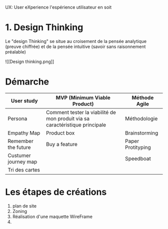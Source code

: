 UX: User eXperience
	l'espérience utilisateur en soit
# 1. Design Thinking

Le "design Thinking" se situe au croisement de la pensée analytique (preuve chiffrée) et de la pensée intuitive (savoir sans raisonnement préalable)

![[Design thinking.png]]

# Démarche



| User study           | MVP (Minimum Viable Product)                                                 | Méthode Agile     |
| -------------------- | ---------------------------------------------------------------------------- | ----------------- |
| Persona              | Comment tester la viabilité de mon produit via sa caractéristique principale | Méthodologie      |
| Empathy Map          | Product box                                                                  | Brainstorming     |
| Remember the future  | Buy a feature                                                                | Paper Protityping |
| Custumer journey map |                                                                              | Speedboat         |
| Tri des cartes       |                                                                              |                   |

# Les étapes de créations


1. plan de site
2. Zoning
3. Réalisation d'une maquette WireFrame
4. 